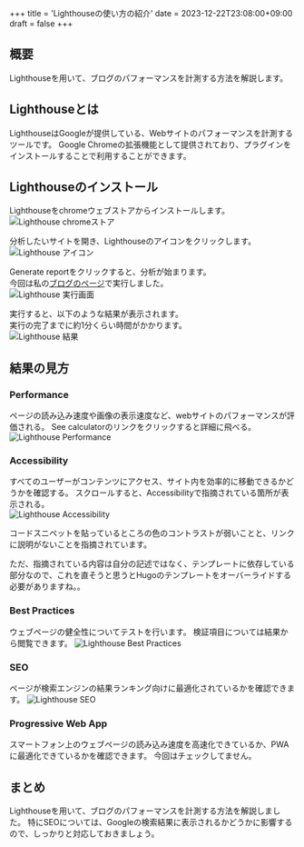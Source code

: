 +++
title = 'Lighthouseの使い方の紹介'
date = 2023-12-22T23:08:00+09:00
draft = false
+++

## 概要
Lighthouseを用いて、ブログのパフォーマンスを計測する方法を解説します。

## Lighthouseとは
LighthouseはGoogleが提供している、Webサイトのパフォーマンスを計測するツールです。
Google Chromeの拡張機能として提供されており、プラグインをインストールすることで利用することができます。

## Lighthouseのインストール
Lighthouseをchromeウェブストアからインストールします。  
![Lighthouse chromeストア](/blog/img-009-001.png)

分析したいサイトを開き、Lighthouseのアイコンをクリックします。  
![Lighthouse アイコン](/blog/img-009-002.png)

Generate reportをクリックすると、分析が始まります。  
今回は私の[ブログのページ](https://bossagyu.com/blog/001-hugo-netlify-build/)で実行しました。  
![Lighthouse 実行画面](/blog/img-009-003.png)

実行すると、以下のような結果が表示されます。  
実行の完了までに約1分くらい時間がかかります。  
![Lighthouse 結果](/blog/img-009-004.png)

## 結果の見方
### Performance
ページの読み込み速度や画像の表示速度など、webサイトのパフォーマンスが評価される。
See calculatorのリンクをクリックすると詳細に飛べる。  
![Lighthouse Performance](/blog/img-009-005.png)

### Accessibility
すべてのユーザーがコンテンツにアクセス、サイト内を効率的に移動できるかどうかを確認する。
スクロールすると、Accessibilityで指摘されている箇所が表示される。  
![Lighthouse Accessibility](/blog/img-009-006.png)

コードスニペットを貼っているところの色のコントラストが弱いことと、リンクに説明がないことを指摘されています。

ただ、指摘されている内容は自分の記述ではなく、テンプレートに依存している部分なので、これを直そうと思うとHugoのテンプレートをオーバーライドする必要がありますね。。

### Best Practices
ウェブページの健全性についてテストを行います。
検証項目については結果から閲覧できます。
![Lighthouse Best Practices](/blog/img-009-007.png)

### SEO
ページが検索エンジンの結果ランキング向けに最適化されているかを確認できます。
![Lighthouse SEO](/blog/img-009-008.png)

### Progressive Web App
スマートフォン上のウェブページの読み込み速度を高速化できているか、PWAに最適化できているかを確認できます。
今回はチェックしてません。

## まとめ
Lighthouseを用いて、ブログのパフォーマンスを計測する方法を解説しました。
特にSEOについては、Googleの検索結果に表示されるかどうかに影響するので、しっかりと対応しておきましょう。


